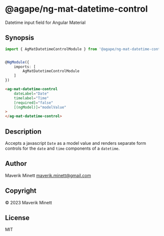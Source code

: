 # @agape/ng-mat-datetime-control

Datetime input field for Angular Material

## Synopsis

```ts
import { AgMatDatetimeControlModule } from '@agape/ng-mat-datetime-control'


@NgModule({
    imports: [
        AgMatDatetimeControlModule
    ]
})
```

```html
<ag-mat-datetime-control
    dateLabel="Date"
    timelabel="Time"
    [required]="false"
    [(ngModel)]="modelValue"
>
</ag-mat-datetime-control>
```

## Description

Accepts a javascript `Date` as a model value and renders separate form
controls for the `date` and `time` components of a `datetime`.

## Author

Maverik Minett  maverik.minett@gmail.com

## Copyright

© 2023 Maverik Minett


## License

MIT
